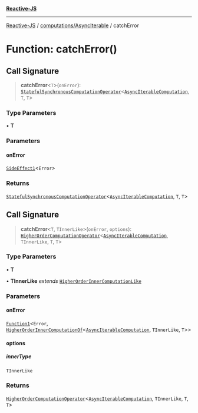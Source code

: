 [**Reactive-JS**](../../../README.md)

***

[Reactive-JS](../../../README.md) / [computations/AsyncIterable](../README.md) / catchError

# Function: catchError()

## Call Signature

> **catchError**\<`T`\>(`onError`): [`StatefulSynchronousComputationOperator`](../../type-aliases/StatefulSynchronousComputationOperator.md)\<[`AsyncIterableComputation`](../interfaces/AsyncIterableComputation.md), `T`, `T`\>

### Type Parameters

• **T**

### Parameters

#### onError

[`SideEffect1`](../../../functions/type-aliases/SideEffect1.md)\<`Error`\>

### Returns

[`StatefulSynchronousComputationOperator`](../../type-aliases/StatefulSynchronousComputationOperator.md)\<[`AsyncIterableComputation`](../interfaces/AsyncIterableComputation.md), `T`, `T`\>

## Call Signature

> **catchError**\<`T`, `TInnerLike`\>(`onError`, `options`): [`HigherOrderComputationOperator`](../../type-aliases/HigherOrderComputationOperator.md)\<[`AsyncIterableComputation`](../interfaces/AsyncIterableComputation.md), `TInnerLike`, `T`, `T`\>

### Type Parameters

• **T**

• **TInnerLike** *extends* [`HigherOrderInnerComputationLike`](../../type-aliases/HigherOrderInnerComputationLike.md)

### Parameters

#### onError

[`Function1`](../../../functions/type-aliases/Function1.md)\<`Error`, [`HigherOrderInnerComputationOf`](../../type-aliases/HigherOrderInnerComputationOf.md)\<[`AsyncIterableComputation`](../interfaces/AsyncIterableComputation.md), `TInnerLike`, `T`\>\>

#### options

##### innerType

`TInnerLike`

### Returns

[`HigherOrderComputationOperator`](../../type-aliases/HigherOrderComputationOperator.md)\<[`AsyncIterableComputation`](../interfaces/AsyncIterableComputation.md), `TInnerLike`, `T`, `T`\>
